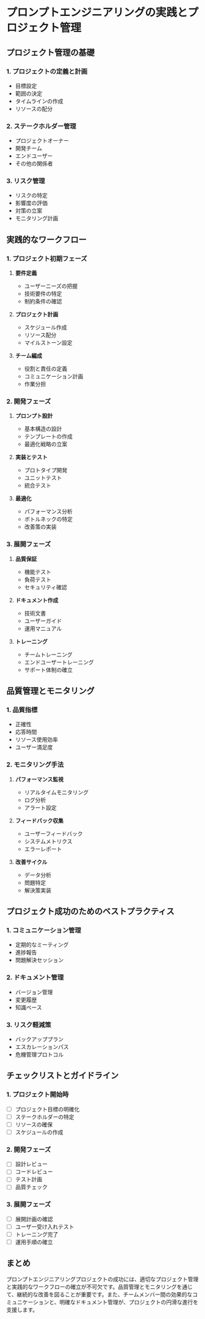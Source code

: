 # プロンプトエンジニアリングの実践とプロジェクト管理

## プロジェクト管理の基礎

### 1. プロジェクトの定義と計画
- 目標設定
- 範囲の決定
- タイムラインの作成
- リソースの配分

### 2. ステークホルダー管理
- プロジェクトオーナー
- 開発チーム
- エンドユーザー
- その他の関係者

### 3. リスク管理
- リスクの特定
- 影響度の評価
- 対策の立案
- モニタリング計画

## 実践的なワークフロー

### 1. プロジェクト初期フェーズ
1. **要件定義**
   - ユーザーニーズの把握
   - 技術要件の特定
   - 制約条件の確認

2. **プロジェクト計画**
   - スケジュール作成
   - リソース配分
   - マイルストーン設定

3. **チーム編成**
   - 役割と責任の定義
   - コミュニケーション計画
   - 作業分担

### 2. 開発フェーズ
1. **プロンプト設計**
   - 基本構造の設計
   - テンプレートの作成
   - 最適化戦略の立案

2. **実装とテスト**
   - プロトタイプ開発
   - ユニットテスト
   - 統合テスト

3. **最適化**
   - パフォーマンス分析
   - ボトルネックの特定
   - 改善策の実装

### 3. 展開フェーズ
1. **品質保証**
   - 機能テスト
   - 負荷テスト
   - セキュリティ確認

2. **ドキュメント作成**
   - 技術文書
   - ユーザーガイド
   - 運用マニュアル

3. **トレーニング**
   - チームトレーニング
   - エンドユーザートレーニング
   - サポート体制の確立

## 品質管理とモニタリング

### 1. 品質指標
- 正確性
- 応答時間
- リソース使用効率
- ユーザー満足度

### 2. モニタリング手法
1. **パフォーマンス監視**
   - リアルタイムモニタリング
   - ログ分析
   - アラート設定

2. **フィードバック収集**
   - ユーザーフィードバック
   - システムメトリクス
   - エラーレポート

3. **改善サイクル**
   - データ分析
   - 問題特定
   - 解決策実装

## プロジェクト成功のためのベストプラクティス

### 1. コミュニケーション管理
- 定期的なミーティング
- 進捗報告
- 問題解決セッション

### 2. ドキュメント管理
- バージョン管理
- 変更履歴
- 知識ベース

### 3. リスク軽減策
- バックアッププラン
- エスカレーションパス
- 危機管理プロトコル

## チェックリストとガイドライン

### 1. プロジェクト開始時
- [ ] プロジェクト目標の明確化
- [ ] ステークホルダーの特定
- [ ] リソースの確保
- [ ] スケジュールの作成

### 2. 開発フェーズ
- [ ] 設計レビュー
- [ ] コードレビュー
- [ ] テスト計画
- [ ] 品質チェック

### 3. 展開フェーズ
- [ ] 展開計画の確認
- [ ] ユーザー受け入れテスト
- [ ] トレーニング完了
- [ ] 運用手順の確立

## まとめ

プロンプトエンジニアリングプロジェクトの成功には、適切なプロジェクト管理と実践的なワークフローの確立が不可欠です。品質管理とモニタリングを通じて、継続的な改善を図ることが重要です。また、チームメンバー間の効果的なコミュニケーションと、明確なドキュメント管理が、プロジェクトの円滑な進行を支援します。
